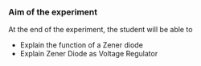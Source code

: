 ### Aim of the experiment

At the end of the experiment, the student will be able to
- Explain the function of a Zener diode
- Explain Zener Diode as Voltage Regulator
